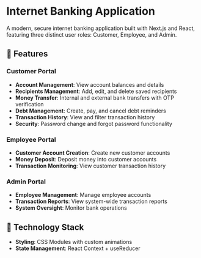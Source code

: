 # Internet Banking Application

A modern, secure internet banking application built with Next.js and React, featuring three distinct user roles: Customer, Employee, and Admin.

## 🏦 Features

### Customer Portal

- **Account Management**: View account balances and details
- **Recipients Management**: Add, edit, and delete saved recipients
- **Money Transfer**: Internal and external bank transfers with OTP verification
- **Debt Management**: Create, pay, and cancel debt reminders
- **Transaction History**: View and filter transaction history
- **Security**: Password change and forgot password functionality

### Employee Portal

- **Customer Account Creation**: Create new customer accounts
- **Money Deposit**: Deposit money into customer accounts
- **Transaction Monitoring**: View customer transaction history

### Admin Portal

- **Employee Management**: Manage employee accounts
- **Transaction Reports**: View system-wide transaction reports
- **System Oversight**: Monitor bank operations

## 🚀 Technology Stack

- **Styling**: CSS Modules with custom animations
- **State Management**: React Context + useReducer
